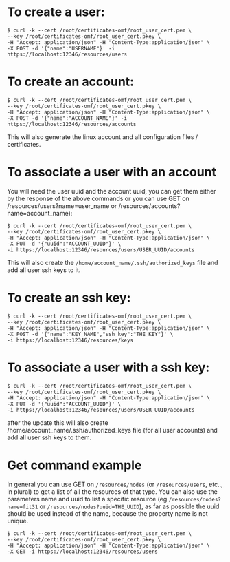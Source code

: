 # To create a user:
    $ curl -k --cert /root/certificates-omf/root_user_cert.pem \
    --key /root/certificates-omf/root_user_cert.pkey \
    -H "Accept: application/json" -H "Content-Type:application/json" \
    -X POST -d '{"name":"USERNAME"}' -i https://localhost:12346/resources/users

# To create an account:
    $ curl -k --cert /root/certificates-omf/root_user_cert.pem \
    --key /root/certificates-omf/root_user_cert.pkey \
    -H "Accept: application/json" -H "Content-Type:application/json" \
    -X POST -d '{"name":"ACCOUNT_NAME"}' -i https://localhost:12346/resources/accounts

This will also generate the linux account and all configuration files / certificates.

# To associate a user with an account

You will need the user uuid and the account uuid, you can get them either by the response of the above commands 
or you can use GET on /resources/users?name=user_name or /resources/accounts?name=account_name):

    $ curl -k --cert /root/certificates-omf/root_user_cert.pem \
    --key /root/certificates-omf/root_user_cert.pkey \
    -H "Accept: application/json" -H "Content-Type:application/json" \
    -X PUT -d '{"uuid":"ACCOUNT_UUID"}' \
    -i https://localhost:12346/resources/users/USER_UUID/accounts

This will also create the `/home/account_name/.ssh/authorized_keys` file and add all user ssh keys to it.

# To create an ssh key:

    $ curl -k --cert /root/certificates-omf/root_user_cert.pem \
    --key /root/certificates-omf/root_user_cert.pkey \
    -H "Accept: application/json" -H "Content-Type:application/json" \
    -X POST -d '{"name":"KEY_NAME","ssh_key":"THE_KEY"}' \
    -i https://localhost:12346/resources/keys

# To associate a user with a ssh key:

    $ curl -k --cert /root/certificates-omf/root_user_cert.pem \
    --key /root/certificates-omf/root_user_cert.pkey \
    -H "Accept: application/json" -H "Content-Type:application/json" \
    -X PUT -d '{"uuid":"ACCOUNT_UUID"}' \
    -i https://localhost:12346/resources/users/USER_UUID/accounts

after the update this will also create /home/account_name/.ssh/authorized_keys file (for all user accounts) and add all user ssh keys to them.

# Get command example
In general you can use GET on `/resources/nodes` (or `/resources/users`, etc.., in plural) to get a list of all the resources of that type. 
You can also use the parameters name and uuid to list a specific resource (eg `/resources/nodes?name=fit31` or `/resources/nodes?uuid=THE_UUID`), 
as far as possible the uuid should be used instead of the name, because the property name is not unique.

    $ curl -k --cert /root/certificates-omf/root_user_cert.pem \
    --key /root/certificates-omf/root_user_cert.pkey \
    -H "Accept: application/json" -H "Content-Type:application/json" \
    -X GET -i https://localhost:12346/resources/users

